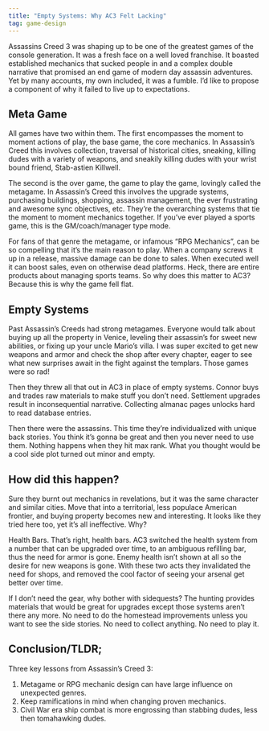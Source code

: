 ```yaml
---
title: "Empty Systems: Why AC3 Felt Lacking"
tag: game-design
---
```

Assassins Creed 3 was shaping up to be one of the greatest games of the console generation. It was a fresh face on a well loved franchise. It boasted established mechanics that sucked people in and a complex double narrative that promised an end game of modern day assassin adventures. Yet by many accounts, my own included, it was a fumble. I’d like to propose a component of why it failed to live up to expectations.

## Meta Game

All games have two within them. The first encompasses the moment to moment actions of play, the base game, the core mechanics. In Assassin’s Creed this involves collection, traversal of historical cities, sneaking, killing dudes with a variety of weapons, and sneakily killing dudes with your wrist bound friend, Stab-astien Killwell.

The second is the over game, the game to play the game, lovingly called the metagame. In Assassin’s Creed this involves the upgrade systems, purchasing buildings, shopping, assassin management, the ever frustrating and awesome sync objectives, etc. They’re the overarching systems that tie the moment to moment mechanics together. If you’ve ever played a sports game, this is the GM/coach/manager type mode.

For fans of that genre the metagame, or infamous “RPG Mechanics”, can be so compelling that it’s the main reason to play. When a company screws it up in a release, massive damage can be done to sales. When executed well it can boost sales, even on otherwise dead platforms. Heck, there are entire products about managing sports teams. So why does this matter to AC3? Because this is why the game fell flat.

## Empty Systems

Past Assassin’s Creeds had strong metagames. Everyone would talk about buying up all the property in Venice, leveling their assassin’s for sweet new abilities, or fixing up your uncle Mario’s villa. I was super excited to get new weapons and armor and check the shop after every chapter, eager to see what new surprises await in the fight against the templars. Those games were so rad!

Then they threw all that out in AC3 in place of empty systems. Connor buys and trades raw materials to make stuff you don’t need. Settlement upgrades result in inconsequential narrative. Collecting almanac pages unlocks hard to read database entries.

Then there were the assassins. This time they’re individualized with unique back stories. You think it’s gonna be great and then you never need to use them. Nothing happens when they hit max rank. What you thought would be a cool side plot turned out minor and empty.

## How did this happen?

Sure they burnt out mechanics in revelations, but it was the same character and similar cities. Move that into a territorial, less populace American frontier, and buying property becomes new and interesting. It looks like they tried here too, yet it’s all ineffective. Why?

Health Bars. That’s right, health bars. AC3 switched the health system from a number that can be upgraded over time, to an ambiguous refilling bar, thus the need for armor is gone. Enemy health isn’t shown at all so the desire for new weapons is gone. With these two acts they invalidated the need for shops, and removed the cool factor of seeing your arsenal get better over time.

If I don’t need the gear, why bother with sidequests? The hunting provides materials that would be great for upgrades except those systems aren’t there any more. No need to do the homestead improvements unless you want to see the side stories. No need to collect anything. No need to play it.

## Conclusion/TLDR;

Three key lessons from Assassin’s Creed 3:

1. Metagame or RPG mechanic design can have large influence on unexpected genres.
2. Keep ramifications in mind when changing proven mechanics.
3. Civil War era ship combat is more engrossing than stabbing dudes, less then tomahawking dudes.